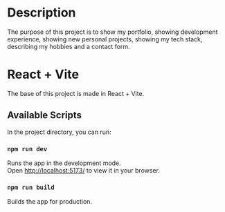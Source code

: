 # Description

The purpose of this project is to show my portfolio, showing development experience, showing new personal projects, showing my tech stack, describing my hobbies and a contact form.

# React + Vite

The base of this project is made in React + Vite.

## Available Scripts

In the project directory, you can run:

### `npm run dev`

Runs the app in the development mode.\
Open [http://localhost:5173/](http://localhost:5173/) to view it in your browser.

### `npm run build`

Builds the app for production.

